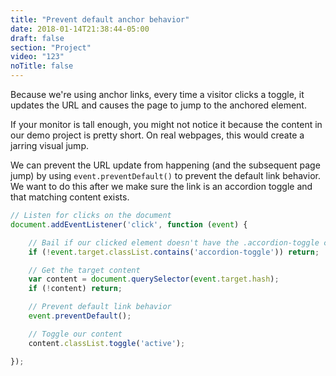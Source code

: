 ```yaml
---
title: "Prevent default anchor behavior"
date: 2018-01-14T21:38:44-05:00
draft: false
section: "Project"
video: "123"
noTitle: false
---
```


Because we're using anchor links, every time a visitor clicks a toggle, it updates the URL and causes the page to jump to the anchored element.

If your monitor is tall enough, you might not notice it because the content in our demo project is pretty short. On real webpages, this would create a jarring visual jump.

We can prevent the URL update from happening (and the subsequent page jump) by using `event.preventDefault()` to prevent the default link behavior. We want to do this after we make sure the link is an accordion toggle and that matching content exists.

```javascript
// Listen for clicks on the document
document.addEventListener('click', function (event) {

	// Bail if our clicked element doesn't have the .accordion-toggle class
	if (!event.target.classList.contains('accordion-toggle')) return;

	// Get the target content
	var content = document.querySelector(event.target.hash);
	if (!content) return;

	// Prevent default link behavior
	event.preventDefault();

	// Toggle our content
	content.classList.toggle('active');

});
```